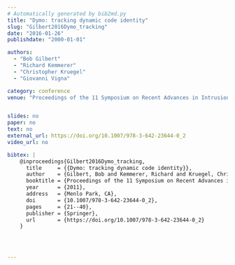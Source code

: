 ```yaml
---
# Automatically generated by bib2md.py
title: "Dymo: tracking dynamic code identity"
slug: "Gilbert2016Dymo_tracking"
date: "2016-01-26"
publishdate: "2000-01-01"

authors:
  - "Bob Gilbert"
  - "Richard Kemmerer"
  - "Christopher Kruegel"
  - "Giovanni Vigna"

category: conference
venue: "Proceedings of the 11 Symposium on Recent Advances in Intrusion Detection"


slides: no
paper: no
text: no
external_url: https://doi.org/10.1007/978-3-642-23644-0_2
video_url: no

bibtex: |
    @inproceedings{Gilbert2016Dymo_tracking,
      title     = {{Dymo: tracking dynamic code identity}},
      author    = {Gilbert, Bob and Kemmerer, Richard and Kruegel, Christopher and Vigna, Giovanni},
      booktitle = {Proceedings of the 11 Symposium on Recent Advances in Intrusion Detection},
      year      = {2011},
      address   = {Menlo Park, CA},
      doi       = {10.1007/978-3-642-23644-0_2},
      pages     = {21--40},
      publisher = {Springer},
      url       = {https://doi.org/10.1007/978-3-642-23644-0_2}
    }




---
```


